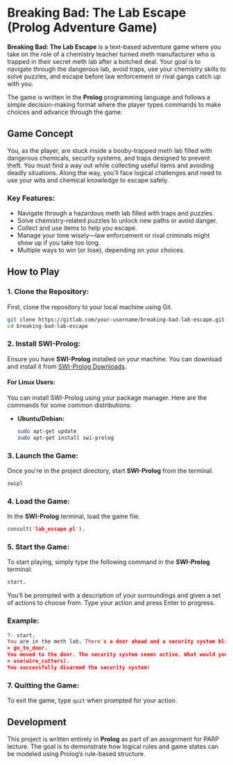 # Breaking Bad: The Lab Escape (Prolog Adventure Game)

**Breaking Bad: The Lab Escape** is a text-based adventure game where you take on the role of a chemistry teacher turned meth manufacturer who is trapped in their secret meth lab after a botched deal. Your goal is to navigate through the dangerous lab, avoid traps, use your chemistry skills to solve puzzles, and escape before law enforcement or rival gangs catch up with you.

The game is written in the **Prolog** programming language and follows a simple decision-making format where the player types commands to make choices and advance through the game.

## Game Concept

You, as the player, are stuck inside a booby-trapped meth lab filled with dangerous chemicals, security systems, and traps designed to prevent theft. You must find a way out while collecting useful items and avoiding deadly situations. Along the way, you’ll face logical challenges and need to use your wits and chemical knowledge to escape safely.

### Key Features:
- Navigate through a hazardous meth lab filled with traps and puzzles.
- Solve chemistry-related puzzles to unlock new paths or avoid danger.
- Collect and use items to help you escape.
- Manage your time wisely—law enforcement or rival criminals might show up if you take too long.
- Multiple ways to win (or lose), depending on your choices.

## How to Play

### 1. Clone the Repository:
First, clone the repository to your local machine using Git.

```bash
git clone https://gitlab.com/your-username/breaking-bad-lab-escape.git
cd breaking-bad-lab-escape
```

### 2. Install SWI-Prolog:
Ensure you have **SWI-Prolog** installed on your machine. You can download and install it from [SWI-Prolog Downloads](https://www.swi-prolog.org/Download.html).

#### For Linux Users:
You can install SWI-Prolog using your package manager. Here are the commands for some common distributions:

- **Ubuntu/Debian:**
  ```bash
  sudo apt-get update
  sudo apt-get install swi-prolog
  ```

### 3. Launch the Game:
Once you're in the project directory, start **SWI-Prolog** from the terminal.

```bash
swipl
```

### 4. Load the Game:
In the **SWI-Prolog** terminal, load the game file.

```prolog
consult('lab_escape.pl').
```

### 5. Start the Game:
To start playing, simply type the following command in the **SWI-Prolog** terminal:

```prolog
start.
```

You’ll be prompted with a description of your surroundings and given a set of actions to choose from. Type your action and press Enter to progress.

### Example:
```prolog
?- start.
You are in the meth lab. There's a door ahead and a security system blinking. What would you like to do?
> go_to_door.
You moved to the door. The security system seems active. What would you like to do?
> use(wire_cutters).
You successfully disarmed the security system!
```

### 7. Quitting the Game:
To exit the game, type `quit` when prompted for your action.

## Development
This project is written entirely in **Prolog** as part of an assignment for PARP lecture. The goal is to demonstrate how logical rules and game states can be modeled using Prolog’s rule-based structure.